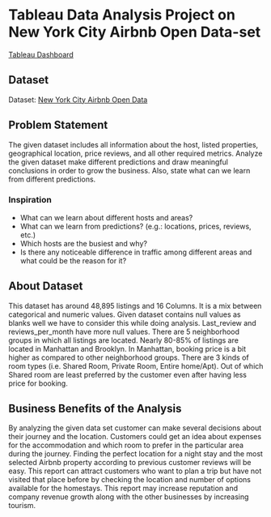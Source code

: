 # Tableau Data Analysis Project on New York City Airbnb Open Data-set

[Tableau Dashboard](https://public.tableau.com/app/profile/girishjoshi123/viz/AirBnbVizz/AirBnbVizz)

## Dataset
Dataset: [New York City Airbnb Open Data](https://www.kaggle.com/datasets/dgomonov/new-york-city-airbnb-open-data)

## Problem Statement

The given dataset includes all information about the host, listed properties, geographical location, price reviews, and all other required metrics. Analyze the given dataset make different predictions and draw meaningful conclusions in order to grow the business. Also, state what can we learn from different predictions.  

### Inspiration

- What can we learn about different hosts and areas?
- What can we learn from predictions? (e.g.: locations, prices, reviews, etc.)
- Which hosts are the busiest and why?
- Is there any noticeable difference in traffic among different areas and what could be the reason for it?

## About Dataset

This dataset has around 48,895 listings and 16 Columns. It is a mix between categorical and numeric values. Given dataset contains null values as blanks well we have to consider this while doing analysis. Last_review and reviews_per_month have more null values. There are 5 neighborhood groups in which all listings are located. Nearly 80-85% of listings are located in Manhattan and Brooklyn. In Manhattan, booking price is a bit higher as compared to other neighborhood groups. There are 3 kinds of room types (i.e. Shared Room, Private Room, Entire home/Apt). Out of which Shared room are least preferred by the customer even after having less price for booking. 

## Business Benefits of the Analysis

By analyzing the given data set customer can make several decisions about their journey and the location. Customers could get an idea about expenses for the accommodation and which room to prefer in the particular area during the journey. Finding the perfect location for a night stay and the most selected Airbnb property according to previous customer reviews will be easy. This report can attract customers who want to plan a trip but have not visited that place before by checking the location and number of options available for the homestays. This report may increase reputation and company revenue growth along with the other businesses by increasing tourism.
